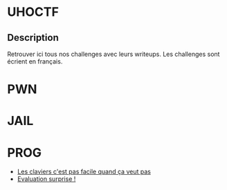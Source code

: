 # UHOCTF



## Description



Retrouver ici tous nos challenges avec leurs writeups.
Les challenges sont écrient en français.


# PWN

# JAIL

# PROG

* [Les claviers c'est pas facile quand ça veut pas](PROG/azertyu/README.md)
* [Evaluation surprise !](PROG/evaluation-surpise-!/README.md)




